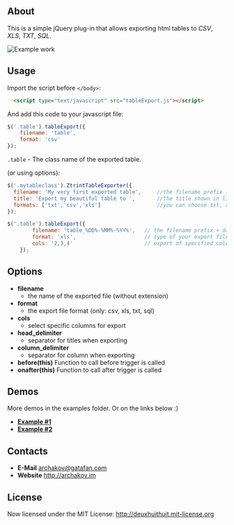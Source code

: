 About
-----------------------------------------------------------------------------------------

This is a simple jQuery plug-in that allows exporting html tables to *CSV*, *XLS*, *TXT*, *SQL*.

![Example work](https://media.giphy.com/media/l41Ykx80wznyir8Yg/giphy.gif)


Usage
-----------------------------------------------------------------------------------------

Import the script before `</body>`:

```html
  <script type="text/javascript" src="tableExport.js"></script>
```

And add this code to your javascript file:

```javascript
$('.table').tableExport({
	filename: 'table',
	format: 'csv'
});
```

`.table` - The class name of the exported table.

(or using options):

```javascript
$('.mytableclass').ZtrintTableExporter({
  filename: 'My very first exported table',     //the filename prefix (the extension is automatic)
  title: 'Export my beautiful table to ',       //the title shown in link's mouse hover event
  formats: ['txt','csv','xls']                  //you can choose txt, csv or both (by default)
});

$('.table').tableExport({
		filename: 'table_%DD%-%MM%-%YY%',	// the filename prefix + date format (the extension is automatic) 
		format: 'xls', 						// type of your export file: csv, xls, txt, sql
		cols: '2,3,4'						// export of specified columns
	});

```

Options
-----------------------------------------------------------------------------------------
* 	**filename**
	- the name of the exported file (without extension)
* 	**format**
	- the export file format (only: csv, xls, txt, sql)
* 	**cols**
	- select specific columns for export
* 	**head_delimiter**
	- separator for titles when exporting
* 	**column_delimiter**
	- separator for column when exporting
*	**before(this)**
	Function to call before trigger is called
*	**onafter(this)**
	Function to call after trigger is called

Demos
-----------------------------------------------------------------------------------------

More demos in the examples folder. Or on the links below :)

* 	**[Example #1](https://pages.github.com/)**
* 	**[Example #2](https://pages.github.com/)**

## Contacts
* 	**E-Mail**
	<archakov@gatafan.com>
* 	**Website**
	<http://archakov.im>

## License

Now licensed under the MIT License: <http://deuxhuithuit.mit-license.org>
